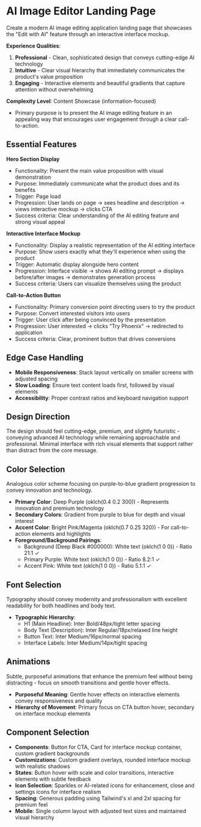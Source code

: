 # AI Image Editor Landing Page

Create a modern AI image editing application landing page that showcases the "Edit with AI" feature through an interactive interface mockup.

**Experience Qualities**: 
1. **Professional** - Clean, sophisticated design that conveys cutting-edge AI technology
2. **Intuitive** - Clear visual hierarchy that immediately communicates the product's value proposition
3. **Engaging** - Interactive elements and beautiful gradients that capture attention without overwhelming

**Complexity Level**: Content Showcase (information-focused)
- Primary purpose is to present the AI image editing feature in an appealing way that encourages user engagement through a clear call-to-action.

## Essential Features

**Hero Section Display**
- Functionality: Present the main value proposition with visual demonstration
- Purpose: Immediately communicate what the product does and its benefits
- Trigger: Page load
- Progression: User lands on page → sees headline and description → views interactive mockup → clicks CTA
- Success criteria: Clear understanding of the AI editing feature and strong visual appeal

**Interactive Interface Mockup**
- Functionality: Display a realistic representation of the AI editing interface
- Purpose: Show users exactly what they'll experience when using the product
- Trigger: Automatic display alongside hero content
- Progression: Interface visible → shows AI editing prompt → displays before/after images → demonstrates generation process
- Success criteria: Users can visualize themselves using the product

**Call-to-Action Button**
- Functionality: Primary conversion point directing users to try the product
- Purpose: Convert interested visitors into users
- Trigger: User click after being convinced by the presentation
- Progression: User interested → clicks "Try Phoenix" → redirected to application
- Success criteria: Clear, prominent button that drives conversions

## Edge Case Handling
- **Mobile Responsiveness**: Stack layout vertically on smaller screens with adjusted spacing
- **Slow Loading**: Ensure text content loads first, followed by visual elements
- **Accessibility**: Proper contrast ratios and keyboard navigation support

## Design Direction
The design should feel cutting-edge, premium, and slightly futuristic - conveying advanced AI technology while remaining approachable and professional. Minimal interface with rich visual elements that support rather than distract from the core message.

## Color Selection
Analogous color scheme focusing on purple-to-blue gradient progression to convey innovation and technology.

- **Primary Color**: Deep Purple (oklch(0.4 0.2 300)) - Represents innovation and premium technology
- **Secondary Colors**: Gradient from purple to blue for depth and visual interest  
- **Accent Color**: Bright Pink/Magenta (oklch(0.7 0.25 320)) - For call-to-action elements and highlights
- **Foreground/Background Pairings**: 
  - Background (Deep Black #000000): White text (oklch(1 0 0)) - Ratio 21:1 ✓
  - Primary Purple: White text (oklch(1 0 0)) - Ratio 8.2:1 ✓  
  - Accent Pink: White text (oklch(1 0 0)) - Ratio 5.1:1 ✓

## Font Selection
Typography should convey modernity and professionalism with excellent readability for both headlines and body text.

- **Typographic Hierarchy**: 
  - H1 (Main Headline): Inter Bold/48px/tight letter spacing
  - Body Text (Description): Inter Regular/18px/relaxed line height
  - Button Text: Inter Medium/16px/normal spacing
  - Interface Labels: Inter Medium/14px/tight spacing

## Animations
Subtle, purposeful animations that enhance the premium feel without being distracting - focus on smooth transitions and gentle hover effects.

- **Purposeful Meaning**: Gentle hover effects on interactive elements convey responsiveness and quality
- **Hierarchy of Movement**: Primary focus on CTA button hover, secondary on interface mockup elements

## Component Selection
- **Components**: Button for CTA, Card for interface mockup container, custom gradient backgrounds
- **Customizations**: Custom gradient overlays, rounded interface mockup with realistic shadows
- **States**: Button hover with scale and color transitions, interactive elements with subtle feedback
- **Icon Selection**: Sparkles or AI-related icons for enhancement, close and settings icons for interface realism
- **Spacing**: Generous padding using Tailwind's xl and 2xl spacing for premium feel
- **Mobile**: Single column layout with adjusted text sizes and maintained visual hierarchy